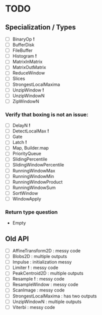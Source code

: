 # TODO

## Specialization / Types

- [ ] BinaryOp          __!__
- [ ] BufferDisk
- [ ] FileBuffer
- [ ] Histogram         __!__
- [ ] MatrixInMatrix
- [ ] MatrixOutMatrix
- [ ] ReduceWindow
- [ ] Slices
- [ ] StrongestLocalMaxima
- [ ] UnzipWindow       __!__
- [ ] UnzipWindowN
- [ ] ZipWindowN

### Verify that boxing is not an issue:

- [ ] DelayN            __!__
- [ ] DetectLocalMax    __!__
- [ ] Gate
- [ ] Latch             __!__
- [ ] Map, Builder.map
- [ ] PriorityQueue
- [ ] SlidingPercentile
- [ ] SlidingWindowPercentile
- [ ] RunningWindowMax
- [ ] RunningWindowMin
- [ ] RunningWindowProduct
- [ ] RunningWindowSum
- [ ] SortWindow
- [ ] WindowApply

### Return type question

- Empty

## Old API

- [ ] AffineTransform2D           : messy code
- [ ] Blobs2D                     : multiple outputs
- [ ] Impulse                     : initialization messy
- [ ] Limiter               __!__ : messy code
- [ ] PeakCentroid2D              : multiple outputs
- [ ] Resample              __!__ : messy code
- [ ] ResampleWindow              : messy code
- [ ] ScanImage                   : messy code
- [ ] StrongestLocalMaxima        : has two outputs
- [ ] UnzipWindowN                : multiple outputs
- [ ] Viterbi                     : messy code
